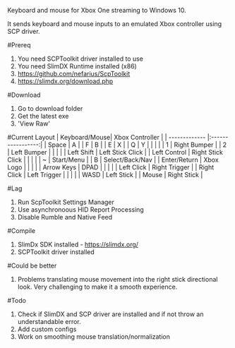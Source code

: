 Keyboard and mouse for Xbox One streaming to Windows 10.

It sends keyboard and mouse inputs to an emulated Xbox controller using SCP driver.

#Prereq
1.  You need SCPToolkit driver installed to use
2.  You need SlimDX Runtime installed (x86)
3.  https://github.com/nefarius/ScpToolkit
4.  https://slimdx.org/download.php

#Download
1. Go to download folder
2. Get the latest exe
3. 'View Raw'

#Current Layout
| Keyboard/Mouse| Xbox Controller   |
| ------------- |:-----------------:|
| Space         | A                 |
| F             | B                 |
| E             | X                 |
| Q             | Y                 |
|               |                   |
| 1             | Right Bumper      |
| 2             | Left Bumper       |
|               |                   |
| Left Shift    | Left Stick Click  |
| Left Control  | Right Stick Click |
|               |                   |
| ~             | Start/Menu        |
| B           | Select/Back/Nav   |
| Enter/Return  | Xbox Logo         |
|               |                   |
| Arrow Keys    | DPAD              |
|               |                   |
| Left Click    | Right Trigger     |
| Right Click   | Left Trigger      |
|               |                   |
| WASD          | Left Stick        |
| Mouse         | Right Stick       |

#Lag
1.  Run ScpToolkit Settings Manager
2.  Use asynchronoous HID Report Processing
3.  Disable Rumble and Native Feed

#Compile
1.  SlimDx SDK installed - https://slimdx.org/
2.  SCPToolkit driver installed

#Could be better
1.  Problems translating mouse movement into the right stick directional look.  Very challenging to make it a smooth experience.  

#Todo
1.  Check if SlimDX and SCP driver are installed and if not throw an understandable error.
2.  Add custom configs
3.  Work on smoothing mouse translation/normalization
